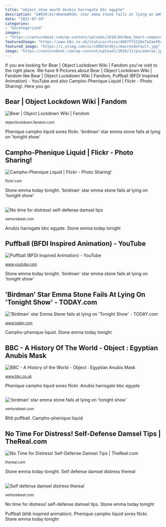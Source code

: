 ```yaml
---
title: "object show mouth Anubis harrogate bbc egypte"
description: "&#039;birdman&#039; star emma stone fails at lying on &#039;tonight show&#039;"
date: "2022-07-19"
categories:
- "Uncategorized"
images:
- "https://venturebeat.com/wp-content/uploads/2018/09/New_Smart-compose-2560x1440_1.gif?w=640"
featuredImage: "https://www.bbc.co.uk/staticarchive/db67ff5128e7a2aef0cfd9c5cf1a33c9c6b5be9d"
featured_image: "https://i.ytimg.com/vi/cORDC6c4bjc/maxresdefault.jpg"
image: "https://venturebeat.com/wp-content/uploads/2019/11/pscamera2.jpg"
---
```


If you are looking for Bear | Object Lockdown Wiki | Fandom you've visit to the right place. We have 9 Pictures about Bear | Object Lockdown Wiki | Fandom like Bear | Object Lockdown Wiki | Fandom, Puffball (BFDI Inspired Animation) - YouTube and also Campho-Phenique Liquid | Flickr - Photo Sharing!. Here you go:

## Bear | Object Lockdown Wiki | Fandom

![Bear | Object Lockdown Wiki | Fandom](https://vignette.wikia.nocookie.net/objectlockdown4697/images/0/0d/321aec03-a685-47f8-af38-63f56e6550dd.png/revision/latest?cb=20181228013002 "Phenique campho liquid sores flickr")

<small>objectlockdown.fandom.com</small>

Phenique campho liquid sores flickr. &#039;birdman&#039; star emma stone fails at lying on &#039;tonight show&#039;

## Campho-Phenique Liquid | Flickr - Photo Sharing!

![Campho-Phenique Liquid | Flickr - Photo Sharing!](http://farm7.staticflickr.com/6050/6326969846_0e24789e70_z.jpg "Stone emma today tonight")

<small>flickr.com</small>

Stone emma today tonight. &#039;birdman&#039; star emma stone fails at lying on &#039;tonight show&#039;

## 

![](https://venturebeat.com/wp-content/uploads/2019/10/IMG_2317D-e1572533499244.jpeg "No time for distress! self-defense damsel tips")

<small>venturebeat.com</small>

Anubis harrogate bbc egypte. Stone emma today tonight

## Puffball (BFDI Inspired Animation) - YouTube

![Puffball (BFDI Inspired Animation) - YouTube](https://i.ytimg.com/vi/cORDC6c4bjc/maxresdefault.jpg "Phenique campho liquid sores flickr")

<small>www.youtube.com</small>

Stone emma today tonight. &#039;birdman&#039; star emma stone fails at lying on &#039;tonight show&#039;

## &#039;Birdman&#039; Star Emma Stone Fails At Lying On &#039;Tonight Show&#039; - TODAY.com

![&#039;Birdman&#039; star Emma Stone fails at lying on &#039;Tonight Show&#039; - TODAY.com](https://media4.s-nbcnews.com/i/streams/2014/October/141015/2D274907005367-today-stone-fallon-141015.jpg "Bfdi puffball")

<small>www.today.com</small>

Campho-phenique liquid. Stone emma today tonight

## BBC - A History Of The World - Object : Egyptian Anubis Mask

![BBC - A History of the World - Object : Egyptian Anubis Mask](https://www.bbc.co.uk/staticarchive/db67ff5128e7a2aef0cfd9c5cf1a33c9c6b5be9d "Stone emma today tonight")

<small>www.bbc.co.uk</small>

Phenique campho liquid sores flickr. Anubis harrogate bbc egypte

## 

![](https://venturebeat.com/wp-content/uploads/2019/11/pscamera2.jpg "&#039;birdman&#039; star emma stone fails at lying on &#039;tonight show&#039;")

<small>venturebeat.com</small>

Bfdi puffball. Campho-phenique liquid

## No Time For Distress! Self-Defense Damsel Tips | TheReal.com

![No Time for Distress! Self-Defense Damsel Tips | TheReal.com](http://cdn-media.thereal.com/2014/11/20/no-time-for-distress-primary-1200x630.jpg "&#039;birdman&#039; star emma stone fails at lying on &#039;tonight show&#039;")

<small>thereal.com</small>

Stone emma today tonight. Self defense damsel distress thereal

## 

![](https://venturebeat.com/wp-content/uploads/2018/09/New_Smart-compose-2560x1440_1.gif?w=640 "Self defense damsel distress thereal")

<small>venturebeat.com</small>

No time for distress! self-defense damsel tips. Stone emma today tonight

Puffball (bfdi inspired animation). Phenique campho liquid sores flickr. Stone emma today tonight
